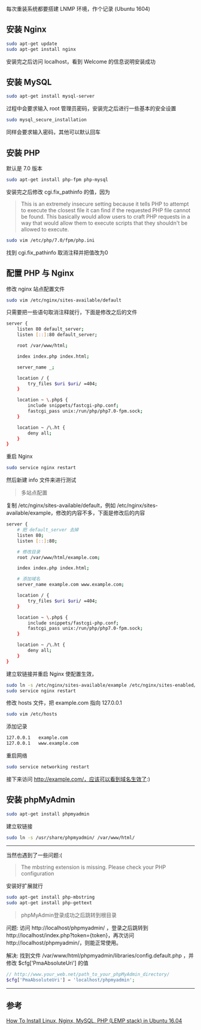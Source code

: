 <!-- title:Ubuntu 1604 搭建 LNMP 环境-->
<!-- keywords:Ubuntu, LNMP, Linux, MySQL, Nginx, phpMyAdmin -->

每次重装系统都要搭建 LNMP 环境，作个记录 (Ubuntu 1604)

## 安装 Nginx

```bash
sudo apt-get update
sudo apt-get install nginx
```

安装完之后访问 localhost，看到 Welcome 的信息说明安装成功

## 安装 MySQL

```bash
sudo apt-get install mysql-server
```

过程中会要求输入 root 管理员密码，安装完之后进行一些基本的安全设置

```bash
sudo mysql_secure_installation
```

同样会要求输入密码，其他可以默认回车

## 安装 PHP

默认是 7.0 版本

```bash
sudo apt-get install php-fpm php-mysql
```

安装完之后修改 cgi.fix_pathinfo 的值，因为

> This is an extremely insecure setting because it tells PHP to attempt to execute the closest file it can find if the requested PHP file cannot be found. This basically would allow users to craft PHP requests in a way that would allow them to execute scripts that they shouldn't be allowed to execute.

```bash
sudo vim /etc/php/7.0/fpm/php.ini
```

找到 cgi.fix_pathinfo 取消注释并把值改为0

## 配置 PHP 与 Nginx

修改 nginx 站点配置文件

```bash
sudo vim /etc/nginx/sites-available/default
```

只需要把一些语句取消注释就行，下面是修改之后的文件

```bash
server {
	listen 80 default_server;
	listen [::]:80 default_server;

	root /var/www/html;

	index index.php index.html;

	server_name _;

	location / {
		try_files $uri $uri/ =404;
	}

	location ~ \.php$ {
		include snippets/fastcgi-php.conf;
		fastcgi_pass unix:/run/php/php7.0-fpm.sock;
	}

	location ~ /\.ht {
		deny all;
	}
}
```

重启 Nginx

```bash
sudo service nginx restart
```

然后新建 info 文件来进行测试

> 多站点配置

复制 /etc/nginx/sites-available/default，例如 /etc/nginx/sites-available/example，修改的内容不多，下面是修改后的内容

```bash
server {
	# 把 default_server 去掉
	listen 80;
	listen [::]:80;

	# 修改目录
	root /var/www/html/example.com;

	index index.php index.html;

	# 添加域名
	server_name example.com www.example.com;

	location / {
		try_files $uri $uri/ =404;
	}

	location ~ \.php$ {
		include snippets/fastcgi-php.conf;
		fastcgi_pass unix:/run/php/php7.0-fpm.sock;
	}

	location ~ /\.ht {
		deny all;
	}
}
```

建立软链接并重启 Nginx 使配置生效，

```bash
sudo ln -s /etc/nginx/sites-available/example /etc/nginx/sites-enabled/example
sudo service nginx restart
```

修改 hosts 文件，把 example.com 指向 127.0.0.1

```bash
sudo vim /etc/hosts
```

添加记录

```bash
127.0.0.1	example.com
127.0.0.1	www.example.com
```

重启网络

```bash
sudo service networking restart
```

接下来访问 http://example.com/，应该可以看到域名生效了:)

## 安装 phpMyAdmin

```bash
sudo apt-get install phpmyadmin
```

建立软链接

```bash
sudo ln -s /usr/share/phpmyadmin/ /var/www/html/
```

---

当然也遇到了一些问题:(

> The mbstring extension is missing. Please check your PHP configuration

安装好扩展就行

```bash
sudo apt-get install php-mbstring
sudo apt-get install php-gettext
```

> phpMyAdmin登录成功之后跳转到根目录

问题: 访问 http://localhost/phpmyadmin/ ，登录之后跳转到 http://localhost/index.php?token={token}，再次访问 http://localhost/phpmyadmin/，则能正常使用。

解决: 找到文件 /var/www/html/phpmyadmin/libraries/config.default.php ，并修改 $cfg['PmaAbsoluteUri'] 的值

```php
// http://www.your_web.net/path_to_your_phpMyAdmin_directory/
$cfg['PmaAbsoluteUri'] = 'localhost/phpmyadmin';
```

---

## 参考

[How To Install Linux, Nginx, MySQL, PHP (LEMP stack) in Ubuntu 16.04](https://www.digitalocean.com/community/tutorials/how-to-install-linux-nginx-mysql-php-lemp-stack-in-ubuntu-16-04)

